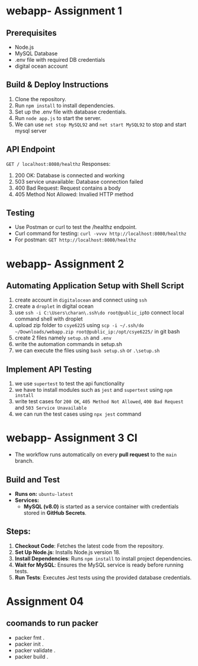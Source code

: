 # webapp- Assignment 1

## Prerequisites
- Node.js
- MySQL Database
- .env file with required DB credentials
- digital ocean account

## Build & Deploy Instructions
1. Clone the repository.
2. Run `npm install` to install dependencies.
3. Set up the .env file with database credentials.
4. Run `node app.js` to start the server.
5. We can use `net stop MySQL92` and `net start MySQL92` to stop and start mysql server 

## API Endpoint
`GET / localhost:8080/healthz`
Responses: 
1. 200 OK: Database is connected and working
2. 503 service unavailable: Database connection failed
3. 400 Bad Request: Request contains a body
4. 405 Method Not Allowed: Invalied HTTP method

## Testing
- Use Postman or curl to test the /healthz endpoint.
- Curl command for testing: `curl -vvvv http://localhost:8080/healthz`
- For postman: `GET http://localhost:8080/healthz`

# webapp- Assignment 2

## Automating Application Setup with Shell Script
1. create account in `digitalocean` and connect using `ssh`
2. create a `droplet` in digital ocean
3. use `ssh -i C:\Users\charan\.ssh\do root@public_ip`to connect local command shell with droplet
4. upload zip folder to `csye6225` using `scp -i ~/.ssh/do ~/Downloads/webapp.zip root@public_ip:/opt/csye6225/` in git bash
5. create 2 files namely `setup.sh` and `.env`
6. write the automation commands in setup.sh
7. we can execute the files using `bash setup.sh` or `.\setup.sh` 

## Implement API Testing
1. we use `supertest` to test the api functionality
2. we have to install modules such as `jest` and `supertest` using `npm install`
3. write test cases for `200 OK`, `405 Method Not Allowed`, `400 Bad Request` and `503 Service Unavailable`
4. we can run the test cases using `npx jest` command

# webapp- Assignment 3 CI
- The workflow runs automatically on every **pull request** to the `main` branch.
## Build and Test
- **Runs on:** `ubuntu-latest`
- **Services:**
  - **MySQL (v8.0)** is started as a service container with credentials stored in **GitHub Secrets**.
## Steps:
1. **Checkout Code**: Fetches the latest code from the repository.
2. **Set Up Node.js**: Installs Node.js version 18.
3. **Install Dependencies**: Runs `npm install` to install project dependencies.
4. **Wait for MySQL**: Ensures the MySQL service is ready before running tests.
5. **Run Tests**: Executes Jest tests using the provided database credentials.

# Assignment 04

## coomands to run packer
- packer fmt .
- packer init .
- packer validate .
- packer build .
